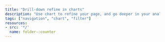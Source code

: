 ```yaml
---
title: "Drill-down refine in charts"
description: "Use chart to refine your page, and go deeper in your analysis step by step"
tags: ["navigation", "chart", "filter"]
resources:
- src: '*/'
  name: folder-:counter
---
```

